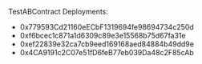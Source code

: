 TestABContract Deployments:
- 0x779593Cd21160eECbF1319694fe98694734c250d
- 0xf6bcec1c871a1d6309c89e3e15568b75d67fa31e
- 0xef22839e32ca7cb9eed169168aed84884b49dd9e
- 0x4CA9191c2C07e51fD6feB77eb039Da48c2F85cAb